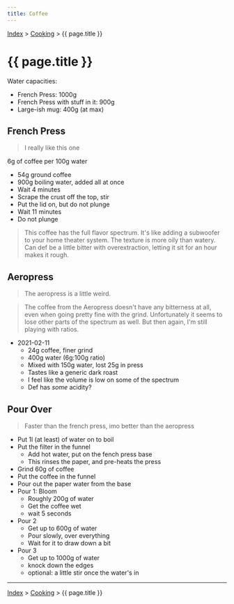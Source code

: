 ```yaml
---
title: Coffee
---
```


[Index](../index.md) > [Cooking](./index.md) > {{ page.title }}

# {{ page.title }}

Water capacities:

- French Press: 1000g
- French Press with stuff in it: 900g
- Large-ish mug: 400g (at max)

## French Press

> I really like this one

6g of coffee per 100g water

- 54g ground coffee
- 900g boiling water, added all at once
- Wait 4 minutes
- Scrape the crust off the top, stir
- Put the lid on, but do not plunge
- Wait 11 minutes
- Do not plunge

> This coffee has the full flavor spectrum. It's like adding a subwoofer to your home theater system. The texture is more oily than watery. Can def be a little bitter with overextraction, letting it sit for an hour makes it rough.

## Aeropress

> The aeropress is a little weird.

> The coffee from the Aeropress doesn't have any bitterness at all, even when going pretty fine with the grind. Unfortunately it seems to lose other parts of the spectrum as well. But then again, I'm still playing with ratios.

- 2021-02-11
	- 24g coffee, finer grind
	- 400g water (6g:100g ratio)
	- Mixed with 150g water, lost 25g in press
	- Tastes like a generic dark roast
	- I feel like the volume is low on some of the spectrum
	- Def has *some* acidity?

## Pour Over

> Faster than the french press, imo better than the aeropress

- Put 1l (at least) of water on to boil
- Put the filter in the funnel
	- Add hot water, put on the fench press base
	- This rinses the paper, and pre-heats the press
- Grind 60g of coffee
- Put the coffee in the funnel
- Pour out the paper water from the base
- Pour 1: Bloom
	- Roughly 200g of water
	- Get the coffee wet
	- wait 5 seconds
- Pour 2
	- Get up to 600g of water
	- Pour slowly, over everything
	- Wait for it to draw down a bit
- Pour 3
	- Get up to 1000g of water
	- knock down the edges
	- optional: a little stir once the water's in

---

[Index](../index.md) > [Cooking](./index.md) > {{ page.title }}
